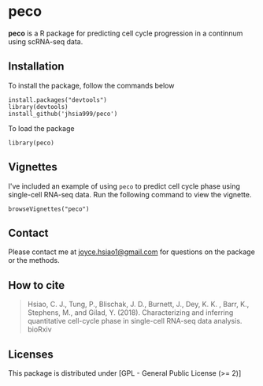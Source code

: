 # peco

**peco** is a R package for predicting cell cycle progression in a continnum using scRNA-seq data.


## Installation 

To install the package, follow the commands below 

```
install.packages("devtools")
library(devtools)
install_github('jhsia999/peco')
```

To load the package

```
library(peco)
```


## Vignettes

I've included an example of using `peco` to predict cell cycle phase using single-cell RNA-seq data. Run the following command to view the vignette. 

```
browseVignettes("peco")
```

## Contact

Please contact me at [joyce.hsiao1@gmail.com](joyce.hsiao1@gmail.com) for questions on the package or the methods. 


## How to cite

> Hsiao, C. J., Tung, P., Blischak, J. D., Burnett, J., Dey, K. K. , Barr, K., Stephens, M., and Gilad, Y. (2018). Characterizing and inferring quantitative cell-cycle phase in single-cell RNA-seq data analysis. bioRxiv 

## Licenses

This package is distributed under [GPL - General Public License (>= 2)]

